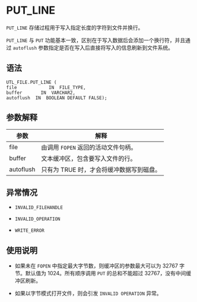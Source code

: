 PUT_LINE 
=============================

`PUT_LINE` 存储过程用于写入指定长度的字符到文件并换行。

`PUT_LINE` 与 `PUT` 功能基本一致，区别在于写入数据后会添加一个换行符，并且通过 `autoflush` 参数指定是否在写入后直接将写入的信息刷新到文件系统。

语法 
-----------------------

```unknow
UTL_FILE.PUT_LINE (
file            IN  FILE_TYPE,
buffer       IN  VARCHAR2,
autoflush  IN  BOOLEAN DEFAULT FALSE);
```



参数解释 
-------------------------



|    参数     |           解释            |
|-----------|-------------------------|
| file      | 由调用 `FOPEN` 返回的活动文件句柄。  |
| buffer    | 文本缓冲区，包含要写入文件的行。        |
| autoflush | 只有为 TRUE 时，才会将缓冲数据写到磁盘。 |



异常情况 
-------------------------

* `INVALID_FILEHANDLE`

  

* `INVALID_OPERATION`

  

* `WRITE_ERROR`

  




使用说明 
-------------------------

* 如果未在 `FOPEN` 中指定最大字节数，则缓冲区的参数最大可以为 32767 字节。默认值为 1024。所有顺序调用 `PUT` 的总和不能超过 32767，没有中间缓冲区刷新。

  

* 如果以字节模式打开文件，则会引发 `INVALID OPERATION` 异常。

  



